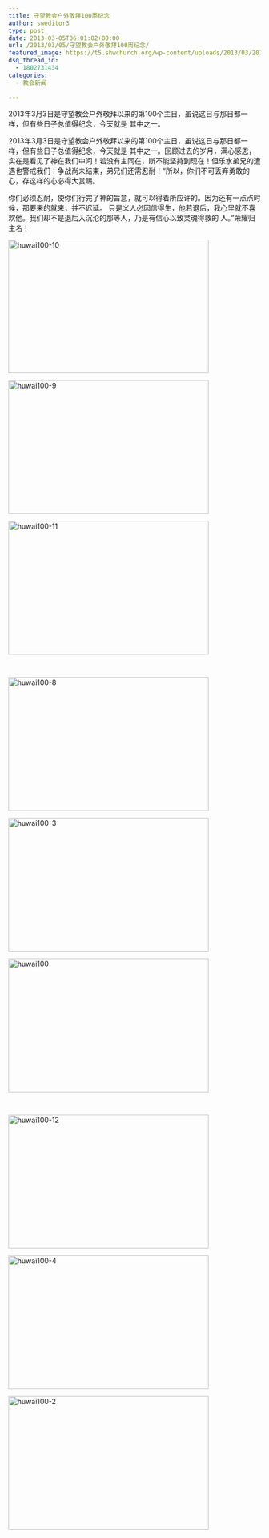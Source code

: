 ```yaml
---
title: 守望教会户外敬拜100周纪念
author: sweditor3
type: post
date: 2013-03-05T06:01:02+00:00
url: /2013/03/05/守望教会户外敬拜100周纪念/
featured_image: https://t5.shwchurch.org/wp-content/uploads/2013/03/20130305135744367.JPG
dsq_thread_id:
  - 1802731434
categories:
  - 教会新闻

---
```

2013年3月3日是守望教会户外敬拜以来的第100个主日，虽说这日与那日都一样，但有些日子总值得纪念，今天就是 其中之一。

<!--more-->

2013年3月3日是守望教会户外敬拜以来的第100个主日，虽说这日与那日都一样，但有些日子总值得纪念，今天就是 其中之一。回顾过去的岁月，满心感恩，实在是看见了神在我们中间！若没有主同在，断不能坚持到现在！但乐水弟兄的遭遇也警戒我们：争战尚未结束，弟兄们还需忍耐！“所以，你们不可丢弃勇敢的心，存这样的心必得大赏赐。

你们必须忍耐，使你们行完了神的旨意，就可以得着所应许的。因为还有一点点时候，那要来的就来，并不迟延。 只是义人必因信得生，他若退后，我心里就不喜欢他。我们却不是退后入沉沦的那等人，乃是有信心以致灵魂得救的 人。”荣耀归主名！

<div id="gallery-1" class="gallery galleryid-1 default columns_3 gallery-columns-3  gallery-size-thumbnail ">
  <dl class="gallery-item gallery-startcol">
    <dt class="gallery-icon">
      <a href="https://t5.shwchurch.org/wp-content/uploads/2013/03/20130305135815523.jpg" title="huwai100-10"> <img src="https://t5.shwchurch.org/wp-content/uploads/2013/03/20130305135815523.jpg" width="400" height="267" title="huwai100-10" class="attachment-thumbnail" alt="huwai100-10" /></a>
    </dt>
  </dl>
  
  <dl class="gallery-item">
    <dt class="gallery-icon">
      <a href="https://t5.shwchurch.org/wp-content/uploads/2013/03/20130305135810415.jpg" title="huwai100-9"> <img src="https://t5.shwchurch.org/wp-content/uploads/2013/03/20130305135810415.jpg" width="400" height="267" title="huwai100-9" class="attachment-thumbnail" alt="huwai100-9" /></a>
    </dt>
  </dl>
  
  <dl class="gallery-item gallery-endcol">
    <dt class="gallery-icon">
      <a href="https://t5.shwchurch.org/wp-content/uploads/2013/03/20130305135821425.jpg" title="huwai100-11"> <img src="https://t5.shwchurch.org/wp-content/uploads/2013/03/20130305135821425.jpg" width="400" height="267" title="huwai100-11" class="attachment-thumbnail" alt="huwai100-11" /></a>
    </dt>
  </dl>
  
  <br class='clear' /> 
  
  <dl class="gallery-item gallery-startcol">
    <dt class="gallery-icon">
      <a href="https://t5.shwchurch.org/wp-content/uploads/2013/03/20130305135805747.jpg" title="huwai100-8"> <img src="https://t5.shwchurch.org/wp-content/uploads/2013/03/20130305135805747.jpg" width="400" height="267" title="huwai100-8" class="attachment-thumbnail" alt="huwai100-8" /></a>
    </dt>
  </dl>
  
  <dl class="gallery-item">
    <dt class="gallery-icon">
      <a href="https://t5.shwchurch.org/wp-content/uploads/2013/03/20130305135744367.JPG" title="huwai100-3"> <img src="https://t5.shwchurch.org/wp-content/uploads/2013/03/20130305135744367.JPG" width="400" height="267" title="huwai100-3" class="attachment-thumbnail" alt="huwai100-3" /></a>
    </dt>
  </dl>
  
  <dl class="gallery-item gallery-endcol">
    <dt class="gallery-icon">
      <a href="https://t5.shwchurch.org/wp-content/uploads/2013/03/20130305135826260.jpg" title="huwai100"> <img src="https://t5.shwchurch.org/wp-content/uploads/2013/03/20130305135826260.jpg" width="400" height="267" title="huwai100" class="attachment-thumbnail" alt="huwai100" /></a>
    </dt>
  </dl>
  
  <br class='clear' /> 
  
  <dl class="gallery-item gallery-startcol">
    <dt class="gallery-icon">
      <a href="https://t5.shwchurch.org/wp-content/uploads/2013/03/20130305140623278.JPG" title="huwai100-12"> <img src="https://t5.shwchurch.org/wp-content/uploads/2013/03/20130305140623278.JPG" width="400" height="267" title="huwai100-12" class="attachment-thumbnail" alt="huwai100-12" /></a>
    </dt>
  </dl>
  
  <dl class="gallery-item">
    <dt class="gallery-icon">
      <a href="https://t5.shwchurch.org/wp-content/uploads/2013/03/20130305135748138.JPG" title="huwai100-4"> <img src="https://t5.shwchurch.org/wp-content/uploads/2013/03/20130305135748138.JPG" width="400" height="267" title="huwai100-4" class="attachment-thumbnail" alt="huwai100-4" /></a>
    </dt>
  </dl>
  
  <dl class="gallery-item gallery-endcol">
    <dt class="gallery-icon">
      <a href="https://t5.shwchurch.org/wp-content/uploads/2013/03/20130305135739661.JPG" title="huwai100-2"> <img src="https://t5.shwchurch.org/wp-content/uploads/2013/03/20130305135739661.JPG" width="400" height="267" title="huwai100-2" class="attachment-thumbnail" alt="huwai100-2" /></a>
    </dt>
  </dl>
  
  <br class='clear' />
</div>

<!-- file gallery output cached on 2019.04.08 ＠ 21:34:43-->